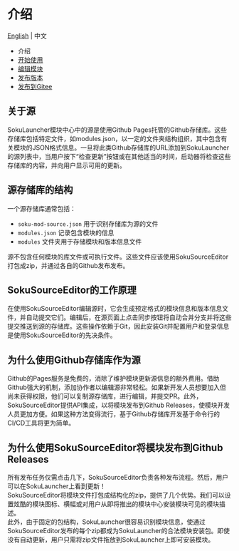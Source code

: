 # 介绍
[English](../en/introduction.md) | 中文  
  
- 介绍
- [开始使用](./getting-started.md)
- [编辑模块](./edit-module.md)
- [发布版本](./release-version.md)
- [发布到Gitee](./release-on-gitee.md)

## 关于源

SokuLauncher模块中心中的源是使用Github Pages托管的Github存储库。这些存储库包括特定文件，如modules.json，以一定的文件夹结构组织，其中包含有关模块的JSON格式信息。一旦将此类Github存储库的URL添加到SokuLauncher的源列表中，当用户按下“检查更新”按钮或在其他适当的时间，启动器将检查这些存储库的内容，并向用户显示可用的更新。

## 源存储库的结构

一个源存储库通常包括：

- ``soku-mod-source.json`` 用于识别存储库为源的文件
- ``modules.json`` 记录包含模块的信息
- ``modules`` 文件夹用于存储模块和版本信息文件

源不包含任何模块的库文件或可执行文件。这些文件应该使用SokuSourceEditor打包成zip，并通过各自的Github发布发布。

## SokuSourceEditor的工作原理

在使用SokuSourceEditor编辑源时，它会生成预定格式的模块信息和版本信息文件，并自动提交它们。编辑后，在源页面上点击同步按钮将自动合并分支并将这些提交推送到源的存储库。这些操作依赖于Git，因此安装Git并配置用户和登录信息是使用SokuSourceEditor的先决条件。

## 为什么使用Github存储库作为源

Github的Pages服务是免费的，消除了维护模块更新源信息的额外费用。借助Github强大的机制，添加协作者以编辑源非常轻松。如果新开发人员想要加入但尚未获得权限，他们可以复制源存储库，进行编辑，并提交PR。此外，SokuSourceEditor提供API集成，以将模块发布到Github Releases，使模块开发人员更加方便。如果这种方法变得流行，基于Github存储库开发基于命令行的CI/CD工具将更为简单。

## 为什么使用SokuSourceEditor将模块发布到Github Releases

所有发布任务仅需点击几下，SokuSourceEditor负责各种发布流程。然后，用户可以在SokuLauncher上看到更新！  
SokuSourceEditor将模块文件打包成结构化的zip，提供了几个优势。我们可以设置炫酷的模块图标、横幅或对用户从即将推出的模块中心安装模块可见的模块描述。  
此外，由于固定的包结构，SokuLauncher很容易识别模块信息，使通过SokuSourceEditor发布的每个zip都成为SokuLauncher的合法模块安装包。即使没有自动更新，用户只需将zip文件拖放到SokuLauncher上即可安装模块。